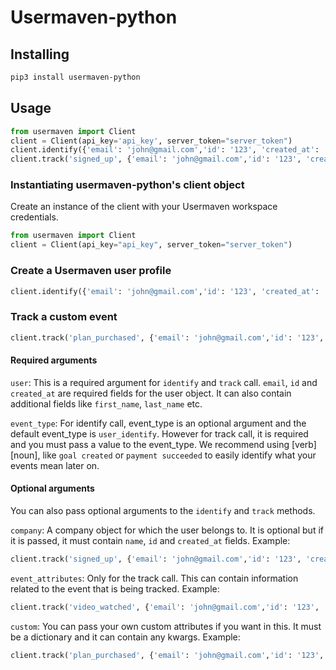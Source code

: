 # Usermaven-python 

## Installing

```bash
pip3 install usermaven-python
```

## Usage

```python
from usermaven import Client
client = Client(api_key='api_key', server_token="server_token")
client.identify({'email': 'john@gmail.com','id': '123', 'created_at': '2022'})
client.track('signed_up', {'email': 'john@gmail.com','id': '123', 'created_at': '2022'})
```

### Instantiating usermaven-python's client object

Create an instance of the client with your Usermaven workspace credentials.

```python
from usermaven import Client
client = Client(api_key="api_key", server_token="server_token")
```

### Create a Usermaven user profile

```python
client.identify({'email': 'john@gmail.com','id': '123', 'created_at': '2022'})
```

### Track a custom event

```python
client.track('plan_purchased', {'email': 'john@gmail.com','id': '123', 'created_at': '2022'})
```

#### Required arguments
`user`: This is a required argument for `identify` and `track` call. `email`, `id` and `created_at` are required fields
for the user object. It can also contain additional fields like `first_name`, `last_name` etc.

`event_type`: For identify call, event_type is an optional argument and the default event_type is `user_identify`.
However for track call, it is required and you must pass a value to the event_type. We recommend using [verb] [noun],
like `goal created` or `payment succeeded` to easily identify what your events mean later on.

#### Optional arguments
You can also pass optional arguments to the `identify` and `track` methods.

`company`: A company object for which the user belongs to. It is optional but if it is passed, it must contain `name`,
`id` and `created_at` fields. Example:
```python
client.track('signed_up', {'email': 'john@gmail.com','id': '123', 'created_at': '2022'}, company={'name': 'usermaven', 'id': '5', 'created_at': '2022'})
```

`event_attributes`: Only for the track call. This can contain information related to the event that is being tracked. Example:
```python
client.track('video_watched', {'email': 'john@gmail.com','id': '123', 'created_at': '2022'}, event_attributes={'video_title': 'demo', 'watched_at': '2022'})
```

`custom`: You can pass your own custom attributes if you want in this. It must be a dictionary and it can contain
any kwargs. Example:
```python
client.track('plan_purchased', {'email': 'john@gmail.com','id': '123', 'created_at': '2022'}, custom={'plan': 'premium', 'product': 'usermaven'})
```
